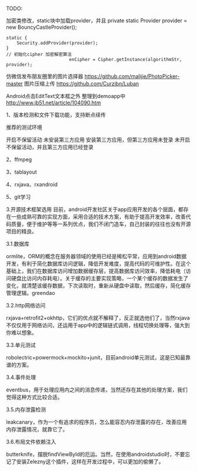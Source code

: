 TODO:

加密类修改，static块中加载provider，并且
 private static Provider provider = new BouncyCastleProvider();

    static {
        Security.addProvider(provider);
    }
    // 初始化cipher 加密解密算法
							enCipher = Cipher.getInstance(algorithmStr, provider);

仿微信发布朋友圈里的图片选择器
https://github.com/malijie/PhotoPicker-master
图片压缩上传
https://github.com/Curzibn/Luban


Android点击EditText文本框之外 整理到demoapp中 http://www.jb51.net/article/104090.htm

1、版本检测和文件下载功能，支持断点续传


推荐的测试环境

开启不保留活动
未安装第三方应用
安装第三方应用，但第三方应用未登录
未开启不保留活动，并且第三方应用已经登录


2、ffmpeg

3、tablayout

4、rxjava、rxandroid

5、git学习



3.开源技术框架选用
目前，android开发社区关于app应用开发的各个层面，都存在一些成熟可靠的实现方面，采用合适的技术方案，有助于提高开发效率，改善代码质量，便于维护等等一系列优点，我们不闭门造车，自己封装的往往也没有开源项目的精良。

3.1.数据库

ormlite，ORM的概念在服务器领域的使用已经是稀松平常，应用到android数据开发，有利于简化数据库访问逻辑，降低开发难度，提高代码的可维护性。在这个基础上，我们在数据库访问增加数据缓存层，提高数据库访问效率，降低耗电（访问硬盘比访问内存耗电）。关于缓存的主要实现策略，一个某个缓存的数据发生了变化，就清楚该缓存数据，下次读取时，重新从硬盘中读取，然后缓存，简化缓存管理逻辑。greendao

3.2.http网络访问

rxjava+retrofit2+okhttp，它们的优点就不解释了，反正就选他们了，当然rxjava不仅仅用于网络访问，还运用于app中的逻辑链式调用，线程切换处理等，强大到你难以想象。

3.3.单元测试

robolectric+powermock+mockito+junit，目前android单元测试，这是已知最靠谱的方案。

3.4.事件处理

eventbus，用于处理应用内之间的消息传递，当然还存在其他的处理方案，我们觉得这种方式比较合适。

3.5.内存泄露检测

leakcanary，作为一个有追求的程序员，怎么能容忍内存泄露的存在，改善应用内存泄露情况，就靠它了。

3.6.布局文件依赖注入

butterknife，摆脱findViewById的厄运。当然，在使用androidstudio时，不要忘记了安装Zelezny这个插件，这样在开发过程中，可以更加的偷懒了。
